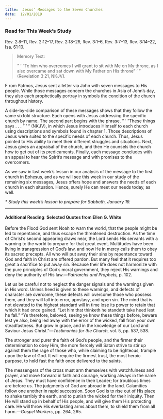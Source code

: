 ```yaml
---
title:  Jesus’ Messages to the Seven Churches
date:  12/01/2019
---
```


### Read for This Week’s Study
Rev. 2:8–11, Rev. 2:12–17, Rev. 2:18–29, Rev. 3:1–6, Rev. 3:7–13, Rev. 3:14–22, Isa. 61:10.

> <p>Memory Text:</p>
> “ ‘ “To him who overcomes I will grant to sit with Me on My throne, as I also overcame and sat down with My Father on His throne” ’ ” (Revelation 3:21, NKJV).

F rom Patmos, Jesus sent a letter via John with seven messages to His people. While those messages concern the churches in Asia of John’s day, they also each prophetically portray in symbols the condition of the church throughout history.

A side-by-side comparison of these messages shows that they follow the same sixfold structure. Each opens with Jesus addressing the specific church by name. The second part begins with the phrase, “ ‘ “These things says . . . ” ’ ” (NKJV), in which Jesus introduces Himself to each church using descriptions and symbols found in chapter 1. Those descriptions of Jesus were suited to the specific needs of each church. Thus, Jesus pointed to His ability to meet their different struggles and situations. Next, Jesus gives an appraisal of the church, and then He counsels the church how to get out of its predicaments. Finally, each message concludes with an appeal to hear the Spirit’s message and with promises to the overcomers.

As we saw in last week’s lesson in our analysis of the message to the first church in Ephesus, and as we will see this week in our study of the remaining six messages, Jesus offers hope and answers the needs of each church in each situation. Hence, surely He can meet our needs today, as well.

_* Study this week’s lesson to prepare for Sabbath, January 19._

---

#### Additional Reading: Selected Quotes from Ellen G. White

Before the Flood God sent Noah to warn the world, that the people might be led to repentance, and thus escape the threatened destruction. As the time of Christ’s second appearing draws near, the Lord sends His servants with a warning to the world to prepare for that great event. Multitudes have been living in transgression of God’s law, and now He in mercy calls them to obey its sacred precepts. All who will put away their sins by repentance toward God and faith in Christ are offered pardon. But many feel that it requires too great a sacrifice to put away sin. Because their life does not harmonize with the pure principles of God’s moral government, they reject His warnings and deny the authority of His law.—_Patriarchs and Prophets,_ p. 102.

Let us be careful not to neglect the danger signals and the warnings given in His word. Unless heed is given to these warnings, and defects of character are overcome, these defects will overcome those who possess them, and they will fall into error, apostasy, and open sin. The mind that is not elevated to the highest standard will in time lose its power to retain that which it had once gained. “Let him that thinketh he standeth take heed lest he fall.” “Ye therefore, beloved, seeing ye know these things before, beware lest ye also, being led away with the error of the wicked, fall from your own steadfastness. But grow in grace, and in the knowledge of our Lord and Saviour Jesus Christ.”—_Testimonies for the Church,_ vol. 5, pp. 537, 538.

The stronger and purer the faith of God’s people, and the firmer their determination to obey Him, the more fiercely will Satan strive to stir up against them the rage of those who, while claiming to be righteous, trample upon the law of God. It will require the firmest trust, the most heroic purpose, to hold fast the faith once delivered to the saints. 

The messengers of the cross must arm themselves with watchfulness and prayer, and move forward in faith and courage, working always in the name of Jesus. They must have confidence in their Leader; for troublous times are before us. The judgments of God are abroad in the land. Calamities follow one another in rapid succession. Soon God is to rise out of His place to shake terribly the earth, and to punish the wicked for their iniquity. Then He will stand up in behalf of His people, and will give them His protecting care. He will throw His everlasting arms about them, to shield them from all harm.—_Gospel Workers_, pp. 264, 265.